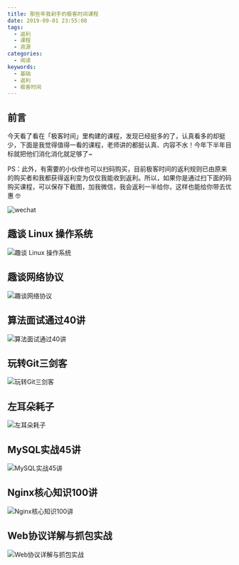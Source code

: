 ```yaml
---
title: 那些年我剁手的极客时间课程
date: 2019-09-01 23:55:08
tags:
  - 返利
  - 课程
  - 资源
categories:
  - 阅读
keywords:
  - 基础
  - 返利
  - 极客时间
---
```


## 前言

今天看了看在「极客时间」里构建的课程，发现已经挺多的了，认真看多的却挺少，下面是我觉得值得一看的课程，老师讲的都挺认真、内容不水！今年下半年目标就把他们消化消化就足够了~

PS：此外，有需要的小伙伴也可以扫码购买，目前极客时间的返利规则已由原来的购买者和我都获得返利变为仅仅我能收到返利。所以，如果你是通过扫下面的码购买课程，可以保存下截图，加我微信，我会返利一半给你，这样也能给你带去优惠 🤓

![wechat](https://gitee.com/michael_xiang/images/raw/master/微信二维码-翔.jpeg)

## 趣谈 Linux 操作系统

![趣谈 Linux 操作系统](https://gitee.com/michael_xiang/images/raw/master/趣谈Linux操作系统.jpeg)

## 趣谈网络协议

![趣谈网络协议](https://gitee.com/michael_xiang/images/raw/master/趣谈网络协议.jpeg)

## 算法面试通过40讲

![算法面试通过40讲](https://gitee.com/michael_xiang/images/raw/master/算法面试通过40讲.jpeg)

## 玩转Git三剑客

![玩转Git三剑客](https://gitee.com/michael_xiang/images/raw/master/玩转Git三剑客.jpeg)

## 左耳朵耗子

![左耳朵耗子](https://gitee.com/michael_xiang/images/raw/master/左耳朵耗子.jpeg)

## MySQL实战45讲

![MySQL实战45讲](https://gitee.com/michael_xiang/images/raw/master/MySQL实战45讲.jpeg)

## Nginx核心知识100讲

![Nginx核心知识100讲](https://gitee.com/michael_xiang/images/raw/master/Nginx核心知识100讲.jpeg)

## Web协议详解与抓包实战

![Web协议详解与抓包实战](https://gitee.com/michael_xiang/images/raw/master/Web协议详解与抓包实战.jpeg)
